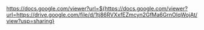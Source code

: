 https://docs.google.com/viewer?url=${https://docs.google.com/viewer?url=https://drive.google.com/file/d/1tj86RVXxfEZmcyn2GfMa6GrnOIqWojAt/view?usp=sharing}

